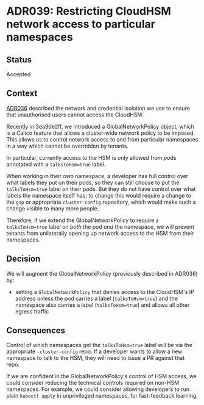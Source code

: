 # ADR039: Restricting CloudHSM network access to particular namespaces

## Status

Accepted

## Context

[ADR036](ADR036-hsm-isolation-in-detail.md) described the network and
credential isolation we use to ensure that unauthorised users cannot
access the CloudHSM.

Recently in 3ea9de2ff, we introduced a GlobalNetworkPolicy object,
which is a Calico feature that allows a cluster-wide network policy to
be imposed.  This allows us to control network access to and from
particular namespaces in a way which cannot be overridden by tenants.

In particular, currently access to the HSM is only allowed from pods
annotated with a `talksToHsm=true` label.

When working in their own namespace, a developer has full control over
what labels they put on their pods, so they can still choose to put
the `talksToHsm=true` label on their pods.  But they do not have
control over what labels the namespace itself has; to change this
would require a change to the `gsp` or appropriate `cluster-config`
repository, which would make such a change visible to many more
people.

Therefore, if we extend the GlobalNetworkPolicy to require a
`talksToHsm=true` label on *both* the pod *and* the namespace, we will
prevent tenants from unilaterally opening up network access to the HSM
from their namespaces.

## Decision

We will augment the GlobalNetworkPolicy (previously described in ADR036) by:

 - setting a `GlobalNetworkPolicy` that denies access to the
   CloudHSM's IP address unless the pod carries a label
   (`talksToHsm=true`) and the namespace also carries a label
   (`talksToHsm=true`) and allows all other egress traffic

## Consequences

Control of which namespaces get the `talksToHsm=true` label will be
via the appropriate `-cluster-config` repo.  If a developer wants to
allow a new namespace to talk to the HSM, they will need to issue a PR
against that repo.

If we are confident in the GlobalNetworkPolicy's control of HSM
access, we could consider reducing the technical controls required on
non-HSM namespaces.  For example, we could consider allowing
developers to run plain `kubectl apply` in unprivileged namespaces,
for fast-feedback learning.
